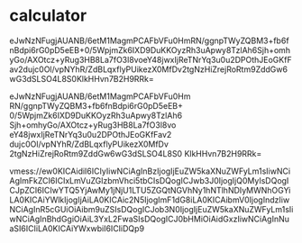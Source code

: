 # calculator
eJwNzNFugjAUANB/6etM1MagmPCAFbVFu0HmRN/ggnpTWyZQBM3+fb6fnBdpi6rG0pD5eEB+0/5WpjmZk6IXD9DuKKOyzRh3uApwy8TzlAh6Sjh+omhyGo/AXOtcz+yRug3HB8La7fO3l8voeY48jwxIjReTNrYq3u0u2DPOthJEoGKfFav2dujc0Ol/vpNYhR/ZdBLqxflyPUikezX0MfDv2tgNzHiZrejRoRtm9ZddGw6wG3dSLSO4L8S0KlkHHvn7B2H9RRk=


eJwNzNFugjAUANB/6etM1MagmPCAFbVFu0Hm
RN/ggnpTWyZQBM3+fb6fnBdpi6rG0pD5eEB+
0/5WpjmZk6IXD9DuKKOyzRh3uApwy8TzlAh6
Sjh+omhyGo/AXOtcz+yRug3HB8La7fO3l8vo
eY48jwxIjReTNrYq3u0u2DPOthJEoGKfFav2
dujc0Ol/vpNYhR/ZdBLqxflyPUikezX0MfDv
2tgNzHiZrejRoRtm9ZddGw6wG3dSLSO4L8S0
KlkHHvn7B2H9RRk=



vmess://ew0KICAidiI6ICIyIiwNCiAgInBzIjogIjEuZW5kaXNuZWFyLm1sIiwNCiAgImFkZCI6ICIxLmVuZGlzbmVhci5tbCIsDQogICJwb3J0IjogIjQ0MyIsDQogICJpZCI6ICIwYTQ5YjAwMy1jNjU1LTU5ZGQtNGVhNy1hNTlhNDIyMWNhOGYiLA0KICAiYWlkIjogIjAiLA0KICAic2N5IjogImF1dG8iLA0KICAibmV0IjogIndzIiwNCiAgInR5cGUiOiAibm9uZSIsDQogICJob3N0IjogIjEuZW5kaXNuZWFyLm1sIiwNCiAgInBhdGgiOiAiL3YxL2FwaSIsDQogICJ0bHMiOiAidGxzIiwNCiAgInNuaSI6ICIiLA0KICAiYWxwbiI6ICIiDQp9
